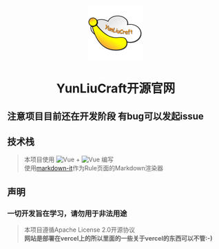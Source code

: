 <div align='center'>
<img src='./src/imgs/logo.webp' width='128px' height='128px'>
<h1>YunLiuCraft开源官网</h1>
</div>

## 注意项目目前还在开发阶段 有bug可以发起issue

## 技术栈
> 本项目使用 ![Vue](https://img.shields.io/badge/Vue3-%234FC08D?logo=vue.js&logoColor=white) + ![Vue](https://img.shields.io/badge/Less-%231D365D?logo=less&logoColor=white)
 编写  
> 使用[markdown-it](https://github.com/markdown-it/markdown-it)作为Rule页面的Markdown渲染器

## 声明

### 一切开发旨在学习，请勿用于非法用途
> 本项目遵循Apache License 2.0开源协议  
> **网站是部署在vercel上的所以里面的一些关于vercel的东西可以不管:-)**  